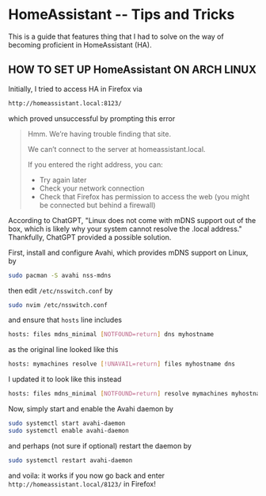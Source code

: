 # HomeAssistant -- Tips and Tricks

This is a guide that features thing that I had to solve on the way of becoming proficient in HomeAssistant (HA).

## HOW TO SET UP HomeAssistant ON ARCH LINUX

Initially, I tried to access HA in Firefox via 

```bash
http://homeassistant.local:8123/
```

which proved unsuccessful by prompting this error


> Hmm. We’re having trouble finding that site.
>
> We can’t connect to the server at homeassistant.local.
>
> If you entered the right address, you can:
>
> - Try again later
> - Check your network connection
> - Check that Firefox has permission to access the web (you might be connected but behind a firewall)


According to ChatGPT, "Linux does not come with mDNS support out of the box, which is likely why your system cannot resolve the .local address." Thankfully, ChatGPT provided a possible solution.

First, install and configure Avahi, which provides mDNS support on Linux, by

```bash
sudo pacman -S avahi nss-mdns
```

then edit ```/etc/nsswitch.conf``` by 

```bash
sudo nvim /etc/nsswitch.conf
```

and ensure that ```hosts``` line includes

```bash
hosts: files mdns_minimal [NOTFOUND=return] dns myhostname
```

as the original line looked like this

```bash
hosts: mymachines resolve [!UNAVAIL=return] files myhostname dns
```

I updated it to look like this instead

```bash
hosts: files mdns_minimal [NOTFOUND=return] resolve mymachines myhostname dns
```
Now, simply start and enable the Avahi daemon by

```bash
sudo systemctl start avahi-daemon
sudo systemctl enable avahi-daemon
```

and perhaps (not sure if optional) restart the daemon by

```bash
sudo systemctl restart avahi-daemon
```

and voila: it works if you now go back and enter ```http://homeassistant.local/8123/``` in Firefox!
